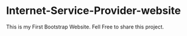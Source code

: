 # Internet-Service-Provider-website
This is my First Bootstrap Website. Fell Free to share this project. 
